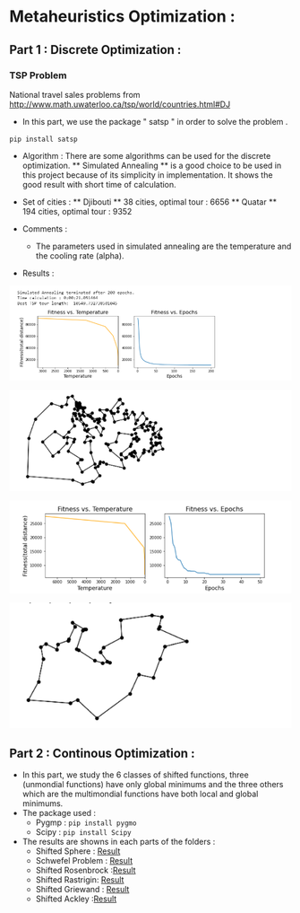 # Metaheuristics Optimization : 
## Part 1 : Discrete Optimization : 
### TSP Problem
National travel sales problems from 
http://www.math.uwaterloo.ca/tsp/world/countries.html#DJ

- In this part, we use the package " satsp " in order to solve the problem .

```
pip install satsp

```
- Algorithm : There are some algorithms can be used for the discrete optimization. ** Simulated Annealing ** is a good choice to be used in this project because of its simplicity in implementation. It shows the good result with short time of calculation. 

 - Set of cities  : 
   ** Djibouti ** 
   38 cities, optimal tour : 6656 
   ** Quatar ** 
   194 cities, optimal tour : 9352 
-  Comments :
   - The parameters used in  simulated annealing are the temperature and the cooling rate (alpha). 
-  Results : 

![curves1](1.2.TSP/qt1.PNG)

![quartar_path](1.2.TSP/qt2.PNG)

![curves2](1.2.TSP/dj1.PNG)

![quartar_path](1.2.TSP/dj2.PNG)

## Part 2 : Continous Optimization : 
- In this part, we study the 6 classes of shifted functions, three (unmondial functions) have only global minimums and the three others which are the multimondial functions have both local and global minimums. 
- The package used  :
  - Pygmp : ``` pip install pygmo ```
  - Scipy : ``` pip install Scipy ```
- The results are showns in each parts of the folders : 
   - Shifted Sphere : [Result](3.Shifted_Sphere)
   - Schwefel Problem : [Result](4.Schwefel-Problem-2_21)
   - Shifted Rosenbrock :[Result](5.shifted-Rosenbrock)
   - Shifted Rastrigin: [Result](6.shifted-Rastrigin)
   - Shifted Griewand : [Result](7.shifted-Griewand)
   - Shifted Ackley :[Result](8.shifted-Ackley)
